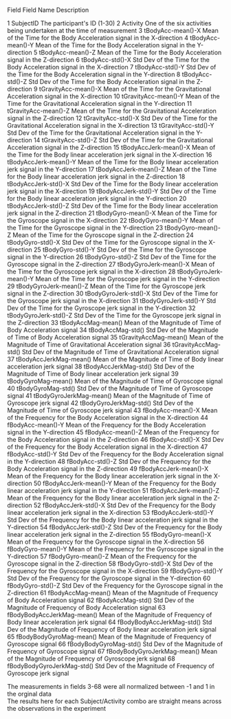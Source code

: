 Field 	Field Name	Description

1	SubjectID	The participant's ID (1-30)
2	Activity	One of the six activities being undertaken at the time of measurement
3	tBodyAcc-mean()-X	Mean of the Time for the Body Acceleration signal in the X-direction
4	tBodyAcc-mean()-Y	Mean of the Time for the Body Acceleration signal in the Y-direction
5	tBodyAcc-mean()-Z	Mean of the Time for the Body Acceleration signal in the Z-direction
6	tBodyAcc-std()-X	Std Dev of the Time for the Body Acceleration signal in the X-direction
7	tBodyAcc-std()-Y	Std Dev of the Time for the Body Acceleration signal in the Y-direction
8	tBodyAcc-std()-Z	Std Dev of the Time for the Body Acceleration signal in the Z-direction
9	tGravityAcc-mean()-X	Mean of the Time for the Gravitational Acceleration signal in the X-direction
10	tGravityAcc-mean()-Y	Mean of the Time for the Gravitational Acceleration signal in the Y-direction
11	tGravityAcc-mean()-Z	Mean of the Time for the Gravitational Acceleration signal in the Z-direction
12	tGravityAcc-std()-X	Std Dev of the Time for the Gravitational Acceleration signal in the X-direction
13	tGravityAcc-std()-Y	Std Dev of the Time for the Gravitational Acceleration signal in the Y-direction
14	tGravityAcc-std()-Z	Std Dev of the Time for the Gravitational Acceleration signal in the Z-direction
15	tBodyAccJerk-mean()-X	Mean of the Time for the Body linear acceleration jerk signal in the X-direction
16	tBodyAccJerk-mean()-Y	Mean of the Time for the Body linear acceleration jerk signal in the Y-direction
17	tBodyAccJerk-mean()-Z	Mean of the Time for the Body linear acceleration jerk signal in the Z-direction
18	tBodyAccJerk-std()-X	Std Dev of the Time for the Body linear acceleration jerk signal in the X-direction
19	tBodyAccJerk-std()-Y	Std Dev of the Time for the Body linear acceleration jerk signal in the Y-direction
20	tBodyAccJerk-std()-Z	Std Dev of the Time for the Body linear acceleration jerk signal in the Z-direction
21	tBodyGyro-mean()-X	Mean of the Time for the Gyroscope signal in the X-direction
22	tBodyGyro-mean()-Y	Mean of the Time for the Gyroscope signal in the Y-direction
23	tBodyGyro-mean()-Z	Mean of the Time for the Gyroscope signal in the Z-direction
24	tBodyGyro-std()-X	Std Dev of the Time for the Gyroscope signal in the X-direction
25	tBodyGyro-std()-Y	Std Dev of the Time for the Gyroscope signal in the Y-direction
26	tBodyGyro-std()-Z	Std Dev of the Time for the Gyroscope signal in the Z-direction
27	tBodyGyroJerk-mean()-X	Mean of the Time for the Gyroscope jerk signal in the X-direction
28	tBodyGyroJerk-mean()-Y	Mean of the Time for the Gyroscope jerk signal in the Y-direction
29	tBodyGyroJerk-mean()-Z	Mean of the Time for the Gyroscope jerk signal in the Z-direction
30	tBodyGyroJerk-std()-X	Std Dev of the Time for the Gyroscope jerk signal in the X-direction
31	tBodyGyroJerk-std()-Y	Std Dev of the Time for the Gyroscope jerk signal in the Y-direction
32	tBodyGyroJerk-std()-Z	Std Dev of the Time for the Gyroscope jerk signal in the Z-direction
33	tBodyAccMag-mean()	Mean of the Magnitude of Time of Body Acceleration signal
34	tBodyAccMag-std()	Std Dev of the Magnitude of Time of Body Acceleration signal
35	tGravityAccMag-mean()	Mean of the Magnitude of Time of Gravitational Acceleration signal
36	tGravityAccMag-std()	Std Dev of the Magnitude of Time of Gravitational Acceleration signal
37	tBodyAccJerkMag-mean()	Mean of the Magnitude of Time of Body linear acceleration jerk signal
38	tBodyAccJerkMag-std()	Std Dev of the Magnitude of Time of Body  linear acceleration jerk signal
39	tBodyGyroMag-mean()	Mean of the Magnitude of Time of Gyroscope signal
40	tBodyGyroMag-std()	Std Dev of the Magnitude of Time of Gyroscope signal
41	tBodyGyroJerkMag-mean()	Mean of the Magnitude of Time of Gyroscope jerk signal
42	tBodyGyroJerkMag-std()	Std Dev of the Magnitude of Time of Gyroscope jerk signal
43	fBodyAcc-mean()-X	Mean of the Frequency for the Body Acceleration signal in the X-direction
44	fBodyAcc-mean()-Y	Mean of the Frequency for the Body Acceleration signal in the Y-direction
45	fBodyAcc-mean()-Z	Mean of the Frequency for the Body Acceleration signal in the Z-direction
46	fBodyAcc-std()-X	Std Dev of the Frequency for the Body Acceleration signal in the X-direction
47	fBodyAcc-std()-Y	Std Dev of the Frequency for the Body Acceleration signal in the Y-direction
48	fBodyAcc-std()-Z	Std Dev of the Frequency for the Body Acceleration signal in the Z-direction
49	fBodyAccJerk-mean()-X	Mean of the Frequency for the Body linear acceleration jerk signal in the X-direction
50	fBodyAccJerk-mean()-Y	Mean of the Frequency for the Body linear acceleration jerk signal in the Y-direction
51	fBodyAccJerk-mean()-Z	Mean of the Frequency for the Body linear acceleration jerk signal in the Z-direction
52	fBodyAccJerk-std()-X	Std Dev of the Frequency for the Body linear acceleration jerk signal in the X-direction
53	fBodyAccJerk-std()-Y	Std Dev of the Frequency for the Body linear acceleration jerk signal in the Y-direction
54	fBodyAccJerk-std()-Z	Std Dev of the Frequency for the Body linear acceleration jerk signal in the Z-direction
55	fBodyGyro-mean()-X	Mean of the Frequency for the Gyroscope signal in the X-direction
56	fBodyGyro-mean()-Y	Mean of the Frequency for the Gyroscope signal in the Y-direction
57	fBodyGyro-mean()-Z	Mean of the Frequency for the Gyroscope signal in the Z-direction
58	fBodyGyro-std()-X	Std Dev of the Frequency for the Gyroscope signal in the X-direction
59	fBodyGyro-std()-Y	Std Dev of the Frequency for the Gyroscope signal in the Y-direction
60	fBodyGyro-std()-Z	Std Dev of the Frequency for the Gyroscope signal in the Z-direction
61	fBodyAccMag-mean()	Mean of the Magnitude of Frequency of Body Acceleration signal
62	fBodyAccMag-std()	Std Dev of the Magnitude of Frequency of Body Acceleration signal
63	fBodyBodyAccJerkMag-mean()	Mean of the Magnitude of Frequency of Body linear acceleration jerk signal
64	fBodyBodyAccJerkMag-std()	Std Dev of the Magnitude of Frequency of Body  linear acceleration jerk signal
65	fBodyBodyGyroMag-mean()	Mean of the Magnitude of Frequency of Gyroscope signal
66	fBodyBodyGyroMag-std()	Std Dev of the Magnitude of Frequency of Gyroscope signal
67	fBodyBodyGyroJerkMag-mean()	Mean of the Magnitude of Frequency of Gyroscope jerk signal
68	fBodyBodyGyroJerkMag-std()	Std Dev of the Magnitude of Frequency of Gyroscope jerk signal
		
The measurements in fields 3-68 were all normalized between -1 and 1 in the orginal data		
The results here for each Subject/Activity combo are straight means across the observations in the experiment		
